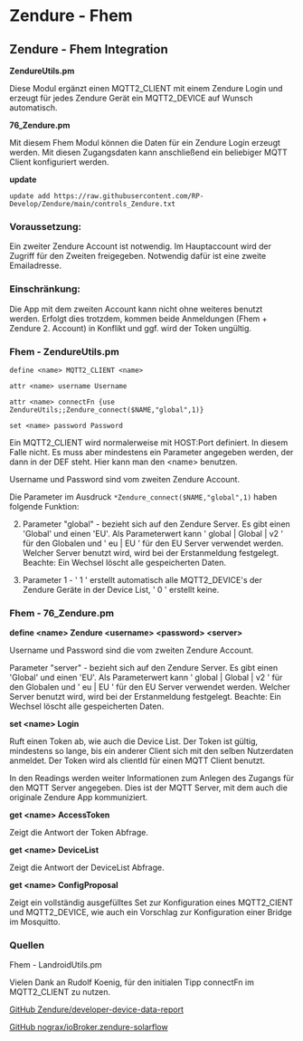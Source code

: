 # Zendure - Fhem
 ## Zendure - Fhem Integration

**ZendureUtils.pm**

Diese Modul ergänzt einen MQTT2_CLIENT mit einem Zendure Login und erzeugt für jedes Zendure Gerät ein MQTT2_DEVICE auf Wunsch automatisch. 

**76_Zendure.pm**

Mit diesem Fhem Modul können die Daten für ein Zendure Login erzeugt werden. Mit diesen Zugangsdaten kann anschließend ein beliebiger MQTT Client konfiguriert werden. 

**update**

`update add https://raw.githubusercontent.com/RP-Develop/Zendure/main/controls_Zendure.txt`

### Voraussetzung:
Ein zweiter Zendure Account ist notwendig. Im Hauptaccount wird der Zugriff für den Zweiten freigegeben. Notwendig dafür ist eine zweite Emailadresse.

### Einschränkung:
Die App mit dem zweiten Account kann nicht ohne weiteres benutzt werden. Erfolgt dies trotzdem, kommen beide Anmeldungen (Fhem + Zendure 2. Account) in Konflikt und ggf. wird der Token ungültig.

### Fhem  - ZendureUtils.pm
`define <name> MQTT2_CLIENT <name>`

`attr <name> username Username`

`attr <name> connectFn {use ZendureUtils;;Zendure_connect($NAME,"global",1)}`

`set <name> password Password`

Ein MQTT2_CLIENT wird normalerweise mit HOST:Port definiert. In diesem Falle nicht. Es muss aber mindestens ein Parameter angegeben werden, der dann in der DEF steht. Hier kann man den \<name\> benutzen. 

Username und Password sind vom zweiten Zendure Account. 

Die Parameter im Ausdruck `*Zendure_connect($NAME,"global",1)` haben folgende Funktion:

2. Parameter "global" - bezieht sich auf den Zendure Server. Es gibt einen 'Global' und einen 'EU'. Als Parameterwert kann ' global | Global | v2 ' für den Globalen und ' eu | EU ' für den EU Server verwendet werden. Welcher Server benutzt wird, wird bei der Erstanmeldung festgelegt. Beachte: Ein Wechsel löscht alle gespeicherten Daten.

3. Parameter 1 - ' 1 ' erstellt automatisch alle MQTT2_DEVICE's der Zendure Geräte in der Device List, ' 0 ' erstellt keine.


### Fhem  - 76_Zendure.pm
**define \<name\> Zendure \<username\> \<password\> \<server\>**

Username und Password sind die vom zweiten Zendure Account.

Parameter "server" - bezieht sich auf den Zendure Server. Es gibt einen 'Global' und einen 'EU'. Als Parameterwert kann ' global | Global | v2 ' für den Globalen und ' eu | EU ' für den EU Server verwendet werden. Welcher Server benutzt wird, wird bei der Erstanmeldung festgelegt. Beachte: Ein Wechsel löscht alle gespeicherten Daten.

**set \<name\> Login**

Ruft einen Token ab, wie auch die Device List. Der Token ist gültig, mindestens so lange, bis ein anderer Client sich mit den selben Nutzerdaten anmeldet. Der Token wird als clientId für einen MQTT Client benutzt.

In den Readings werden weiter Informationen zum Anlegen des Zugangs für den MQTT Server angegeben. Dies ist der MQTT Server, mit dem auch die originale Zendure App kommuniziert.

**get  \<name\>  AccessToken**

Zeigt die Antwort der Token Abfrage.

**get  \<name\>  DeviceList**

Zeigt die Antwort der DeviceList Abfrage.

**get  \<name\>  ConfigProposal**

Zeigt ein vollständig ausgefülltes Set zur Konfiguration eines MQTT2_CIENT und MQTT2_DEVICE, wie auch ein Vorschlag zur Konfiguration einer Bridge im Mosquitto.

### Quellen
Fhem - LandroidUtils.pm

Vielen Dank an Rudolf Koenig, für den initialen Tipp connectFn im MQTT2_CLIENT zu nutzen.

[GitHub Zendure/developer-device-data-report](https://github.com/Zendure/developer-device-data-report)

[GitHub nograx/ioBroker.zendure-solarflow](https://github.com/nograx/ioBroker.zendure-solarflow)


